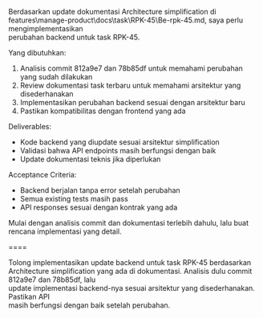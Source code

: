 Berdasarkan update dokumentasi Architecture simplification di
features\manage-product\docs\task\RPK-45\Be-rpk-45.md, saya perlu mengimplementasikan  
 perubahan backend untuk task RPK-45.

Yang dibutuhkan:

1. Analisis commit 812a9e7 dan 78b85df untuk memahami perubahan yang sudah dilakukan
2. Review dokumentasi task terbaru untuk memahami arsitektur yang disederhanakan
3. Implementasikan perubahan backend sesuai dengan arsitektur baru
4. Pastikan kompatibilitas dengan frontend yang ada

Deliverables:

- Kode backend yang diupdate sesuai arsitektur simplification
- Validasi bahwa API endpoints masih berfungsi dengan baik
- Update dokumentasi teknis jika diperlukan

Acceptance Criteria:

- Backend berjalan tanpa error setelah perubahan
- Semua existing tests masih pass
- API responses sesuai dengan kontrak yang ada

Mulai dengan analisis commit dan dokumentasi terlebih dahulu, lalu buat rencana
implementasi yang detail.

====

Tolong implementasikan update backend untuk task RPK-45 berdasarkan Architecture
simplification yang ada di dokumentasi. Analisis dulu commit 812a9e7 dan 78b85df, lalu  
 update implementasi backend-nya sesuai arsitektur yang disederhanakan. Pastikan API  
 masih berfungsi dengan baik setelah perubahan.
